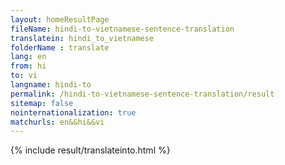 ```yaml
---
layout: homeResultPage
fileName: hindi-to-vietnamese-sentence-translation
translatein: hindi_to_vietnamese
folderName : translate
lang: en
from: hi
to: vi
langname: hindi-to
permalink: /hindi-to-vietnamese-sentence-translation/result
sitemap: false
nointernationalization: true
matchurls: en&&hi&&vi
---
```

{% include result/translateinto.html %}

<script src="/js/result/translation.js" data-foldername="{{page.folderName}}" data-lang="{{page.lang}}"></script>
